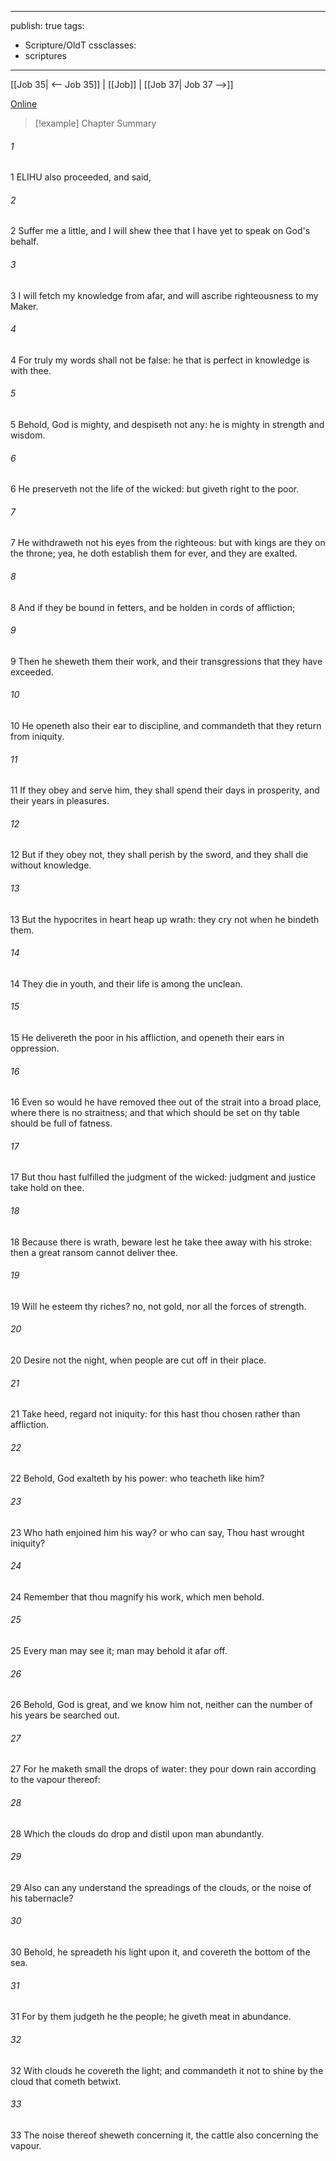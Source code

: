 

---
publish: true
tags:
  - Scripture/OldT
cssclasses:
  - scriptures
---
[[Job 35| <-- Job 35]] | [[Job]] | [[Job 37| Job 37 -->]]

[Online](https://churchofjesuschrist.org/study/scriptures/ot/job/36?lang=eng)

>[!example] Chapter Summary
>
###### 1
1 ELIHU also proceeded, and said,
###### 2
2 Suffer me a little, and I will shew thee that I have yet to speak on God's behalf.
###### 3
3 I will fetch my knowledge from afar, and will ascribe righteousness to my Maker.
###### 4
4 For truly my words shall not be false: he that is perfect in knowledge is with thee.
###### 5
5 Behold, God is mighty, and despiseth not any: he is mighty in strength and wisdom.
###### 6
6 He preserveth not the life of the wicked: but giveth right to the poor.
###### 7
7 He withdraweth not his eyes from the righteous: but with kings are they on the throne; yea, he doth establish them for ever, and they are exalted.
###### 8
8 And if they be bound in fetters, and be holden in cords of affliction;
###### 9
9 Then he sheweth them their work, and their transgressions that they have exceeded.
###### 10
10 He openeth also their ear to discipline, and commandeth that they return from iniquity.
###### 11
11 If they obey and serve him, they shall spend their days in prosperity, and their years in pleasures.
###### 12
12 But if they obey not, they shall perish by the sword, and they shall die without knowledge.
###### 13
13 But the hypocrites in heart heap up wrath: they cry not when he bindeth them.
###### 14
14 They die in youth, and their life is among the unclean.
###### 15
15 He delivereth the poor in his affliction, and openeth their ears in oppression.
###### 16
16 Even so would he have removed thee out of the strait into a broad place, where there is no straitness; and that which should be set on thy table should be full of fatness.
###### 17
17 But thou hast fulfilled the judgment of the wicked: judgment and justice take hold on thee.
###### 18
18 Because there is wrath, beware lest he take thee away with his stroke: then a great ransom cannot deliver thee.
###### 19
19 Will he esteem thy riches?  no, not gold, nor all the forces of strength.
###### 20
20 Desire not the night, when people are cut off in their place.
###### 21
21 Take heed, regard not iniquity: for this hast thou chosen rather than affliction.
###### 22
22 Behold, God exalteth by his power: who teacheth like him?
###### 23
23 Who hath enjoined him his way?  or who can say, Thou hast wrought iniquity?
###### 24
24 Remember that thou magnify his work, which men behold.
###### 25
25 Every man may see it; man may behold it afar off.
###### 26
26 Behold, God is great, and we know him not, neither can the number of his years be searched out.
###### 27
27 For he maketh small the drops of water: they pour down rain according to the vapour thereof:
###### 28
28 Which the clouds do drop and distil upon man abundantly.
###### 29
29 Also can any understand the spreadings of the clouds, or the noise of his tabernacle?
###### 30
30 Behold, he spreadeth his light upon it, and covereth the bottom of the sea.
###### 31
31 For by them judgeth he the people; he giveth meat in abundance.
###### 32
32 With clouds he covereth the light; and commandeth it not to shine by the cloud that cometh betwixt.
###### 33
33 The noise thereof sheweth concerning it, the cattle also concerning the vapour.



